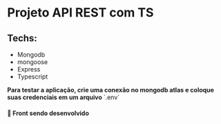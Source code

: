 # Projeto API REST com TS

## Techs:

- Mongodb
- mongoose
- Express
- Typescript

<p><strong>Para testar a aplicação, crie uma conexão no mongodb atlas e coloque suas credenciais em um arquivo </strong> `.env` </p>

#### 🚧 Front sendo desenvolvido
